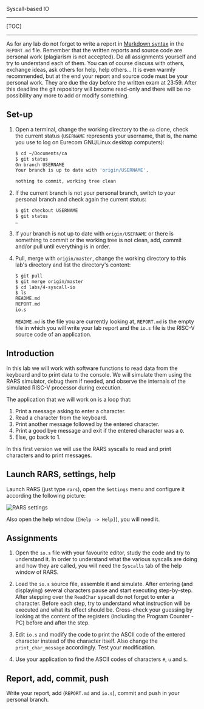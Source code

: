 <!-- MASTER-ONLY: DO NOT MODIFY THIS FILE

Copyright © Telecom Paris
Copyright © Renaud Pacalet (renaud.pacalet@telecom-paris.fr)

This file must be used under the terms of the CeCILL. This source
file is licensed as described in the file COPYING, which you should
have received as part of this distribution. The terms are also
available at:
http://www.cecill.info/licences/Licence_CeCILL_V1.1-US.txt
-->

Syscall-based IO

---

[TOC]

---

As for any lab do not forget to write a report in [Markdown syntax] in the `REPORT.md` file.
Remember that the written reports and source code are personal work (plagiarism is not accepted).
Do all assignments yourself and try to understand each of them.
You can of course discuss with others, exchange ideas, ask others for help, help others…
It is even warmly recommended, but at the end your report and source code must be your personal work.
They are due the day before the written exam at 23:59.
After this deadline the git repository will become read-only and there will be no possibility any more to add or modify something.

## Set-up

1. Open a terminal, change the working directory to the `ca` clone, check the current status (`USERNAME` represents your username, that is, the name you use to log on Eurecom GNU/Linux desktop computers):

    ```bash
    $ cd ~/Documents/ca
    $ git status
    On branch USERNAME
    Your branch is up to date with 'origin/USERNAME'.
    
    nothing to commit, working tree clean
    ```

1. If the current branch is not your personal branch, switch to your personal branch and check again the current status:

    ```bash
    $ git checkout USERNAME
    $ git status
    …
    ```

1. If your branch is not up to date with `origin/USERNAME` or there is something to commit or the working tree is not clean, add, commit and/or pull until everything is in order.

1. Pull, merge with `origin/master`, change the working directory to this lab's directory and list the directory's content:

    ```bash
    $ git pull
    $ git merge origin/master
    $ cd labs/4-syscall-io
    $ ls
    README.md
    REPORT.md
    io.s
    ```

   `README.md` is the file you are currently looking at, `REPORT.md` is the empty file in which you will write your lab report and the `io.s` file is the RISC-V source code of an application.

## Introduction

In this lab we will work with software functions to read data from the keyboard and to print data to the console.
We will simulate them using the RARS simulator, debug them if needed, and observe the internals of the simulated RISC-V processor during execution.

The application that we will work on is a loop that:

1. Print a message asking to enter a character.
1. Read a character from the keyboard.
1. Print another message followed by the entered character.
1. Print a good bye message and exit if the entered character was a `Q`.
1. Else, go back to 1.

In this first version we will use the RARS syscalls to read and print characters and to print messages.

## Launch RARS, settings, help

Launch RARS (just type `rars`), open the `Settings` menu and configure it according the following picture:

![RARS settings](../../doc/rars-settings.png)

Also open the help window (`[Help -> Help]`), you will need it.

## Assignments

1. Open the `io.s` file with your favourite editor, study the code and try to understand it.
   In order to understand what the various syscalls are doing and how they are called, you will need the `Syscalls` tab of the help window of RARS.

1. Load the `io.s` source file, assemble it and simulate.
   After entering (and displaying) several characters pause and start executing step-by-step.
   After stepping over the `ReadChar` syscall do not forget to enter a character.
   Before each step, try to understand what instruction will be executed and what its effect should be.
   Cross-check your guessing by looking at the content of the registers (including the Program Counter - PC) before and after the step.

1. Edit `io.s` and modify the code to print the ASCII code of the entered character instead of the character itself.
   Also change the `print_char_message` accordingly.
   Test your modification.

1. Use your application to find the ASCII codes of characters `#`, `u` and `$`.

## Report, add, commit, push

Write your report, add (`REPORT.md` and `io.s`), commit and push in your personal branch.

[Markdown syntax]: https://www.markdowntutorial.com/

<!-- vim: set tabstop=4 softtabstop=4 shiftwidth=4 noexpandtab textwidth=0: -->
